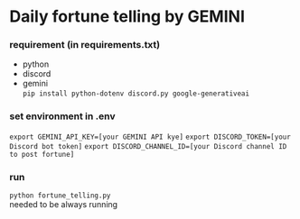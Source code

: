 # Daily fortune telling by GEMINI

### requirement (in requirements.txt)
- python
- discord
- gemini  
```pip install python-dotenv discord.py google-generativeai```

### set environment in .env  
```export GEMINI_API_KEY=[your GEMINI API kye]```
```export DISCORD_TOKEN=[your Discord bot token]```
```export DISCORD_CHANNEL_ID=[your Discord channel ID to post fortune]```

### run  
```python fortune_telling.py```  
needed to be always running
